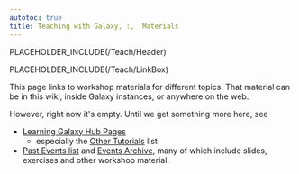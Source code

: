 ```yaml
---
autotoc: true
title: Teaching with Galaxy, :,  Materials
---
```

PLACEHOLDER_INCLUDE(/Teach/Header)



PLACEHOLDER_INCLUDE(/Teach/LinkBox)

This page links to workshop materials for different topics.  That material can be in this wiki, inside Galaxy instances, or anywhere on the web.



However, right now it's empty.  Until we get something more here, see

* [Learning Galaxy Hub Pages](/src/Learn/index.md)
  * especially the [Other Tutorials](/src/Learn/index.md#other-tutorials) list
* [Past Events list](/src/Events/index.md#past-events) and [Events Archive](/src/Events/Archive/index.md), many of which include slides, exercises and other workshop material.
